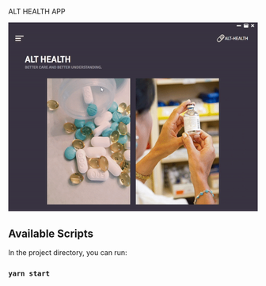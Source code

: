 ALT HEALTH APP

![toggle](misc/alt.gif)

## Available Scripts

In the project directory, you can run:

### `yarn start`